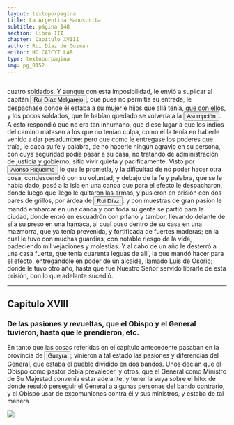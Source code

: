 ```yaml
---
layout: textoporpagina
title: La Argentina Manuscrita
subtitle: página 148
section: Libro III
chapter: Capítulo XVIII
author: Rui Díaz de Guzmán
editor: HD CAICYT LAB
type: textoporpagina
img: pg_0152
---
```


<div class="row">
    <div class="column">
<p>cuatro soldados. Y aunque con esta imposibilidad, le envió a suplicar al capitán <button class="balloon" data-balloon-pos="up" data-balloon-length="large" data-balloon="Ruy Díaz de Melgarejo (Salteras de Sevilla, 1519 – Santa Fe la Vieja, 1602) fue un militar, conquistador, explorador, estadista, minero y burócrata colonial español establecido en la región del Río de la Plata. Su vida estuvo marcada por guerras, conspiraciones, persecuciones y conflictos familiares. Junto a Juan de Salazar, Alonso Riquelme de Guzmán y Diego de Abreu se opuso al gobierno asunceno de Domingo Martínez de Irala, apoyando al deportado Álvar Núñez Cabeza de Vaca. Gobernó de manera casi absoluta e independiente la antigua provincia asuncena del Guayrá, fácticamente durante 20 años, y luego de separarla de Asunción en 1575, con el título de teniente de gobernador del Guayrá unos 15 años más.">Rui Díaz Melgarejo</button>, que pues no permitía su entrada, le despachase donde él estaba a su mujer e hijos que allá tenía, que con ellos, y los pocos soldados, que le habían quedado se volvería a la <a href="https://recogito.pelagios.org/document/wzqxhk0h3vpikm/part/1/edit#8e97e182-ee61-4455-b991-7b2f1f49f82a" target="_blank"><button class="balloon" data-balloon-pos="up" data-balloon-length="large" data-balloon="Asunción del Paraguay.">Asumpción</button></a>. A esto respondió que no era tan inhumano, que diese lugar a que los indios del camino matasen a los que no tenían culpa, como él la tenía en haberle venido a dar pesadumbre: pero que como le entregase los poderes que traía, le daba su fe y palabra, de no hacerle ningún agravio en su persona, con cuya seguridad podía pasar a su casa, no tratando de administración de justicia y gobierno, sitio vivir quieta y pacíficamente. Visto por <button class="balloon" data-balloon-pos="up" data-balloon-length="large" data-balloon="Alonso Riquelme de Guzmán y Ponce de León - nació en Jerez de la Frontera por 1519. Ruy Díaz de Guzmán - su padre - le declaró hijo suyo y de Violante Ponce de León, el 13-VIII-1528, en una escritura de poder general a favor de Juan de Xerez, procurador de Sevilla. Desde su infancia y hasta su primera juventud sirvió de paje y luego como secretario de sus presuntos deudos los Duques de Medina Sidonia, Juan Alonso de Guzmán y Ana de Aragón. Tenía 21 años cuando se alistó en la armada de su pariente Alvar Núñez Cabeza de Vaca (tío carnal de su madrastra y del mismo linaje de su abuela Catalina de Zurita), y zarpó con rumbo al Río de la Plata .">Alonso Riquelme</button> lo que le prometía, y la dificultad de no poder hacer otra cosa, condescendió con su voluntad; y debajo de la fe y palabra, que se le había dado, pasó a la isla en una canoa que para el efecto le despacharon, donde luego que llegó le quitaron las armas, y pusieron en prisión con dos pares de grillos, por árdea de <button class="balloon" data-balloon-pos="up" data-balloon-length="large" data-balloon="Ruy Díaz de Melgarejo (Salteras de Sevilla, 1519 – Santa Fe la Vieja, 1602) fue un militar, conquistador, explorador, estadista, minero y burócrata colonial español establecido en la región del Río de la Plata. Su vida estuvo marcada por guerras, conspiraciones, persecuciones y conflictos familiares. Junto a Juan de Salazar, Alonso Riquelme de Guzmán y Diego de Abreu se opuso al gobierno asunceno de Domingo Martínez de Irala, apoyando al deportado Álvar Núñez Cabeza de Vaca. Gobernó de manera casi absoluta e independiente la antigua provincia asuncena del Guayrá, fácticamente durante 20 años, y luego de separarla de Asunción en 1575, con el título de teniente de gobernador del Guayrá unos 15 años más.">Rui Díaz</button>: y con muestras de gran pasión le mandó embarcar en una canoa y con toda su gente se partió para la ciudad, donde entró en escuadrón con pífano y tambor, llevando delante de sí a su preso en una hamaca, al cual puso dentro de su casa en una mazmorra, que ya tenía prevenida, y fortificada de fuertes maderas; en la cual le tuvo con muchas guardias, con notable riesgo de la vida, padeciendo mil vejaciones y molestias. Y al cabo de un año le desterró a una casa fuerte, que tenía cuarenta leguas de allí, la que mandó hacer para el efecto, entregándole en poder de un alcaide, llamado Luis de Osorio; donde le tuvo otro año, hasta que fue Nuestro Señor servido librarle de esta prisión, con lo que adelante sucedió.</p><hr><h2>Capítulo XVIII</h2><h3>De las pasiones y revueltas, que el Obispo y el General tuvieron, hasta que le prendieron, etc.</h3><p>En tanto que las cosas referidas en el capítulo antecedente pasaban en la provincia de <a href="https://recogito.pelagios.org/document/wzqxhk0h3vpikm/part/1/edit#4f24b172-9746-4860-9b99-8d7456cd8229" target="_blank"><button class="balloon" data-balloon-pos="up" data-balloon-length="large" data-balloon="Es una amplia región comprendida dentro de la Gobernación del Río de la Plata y el océano Atlántico, en el actual territorio brasileño. Fue colonizada desde Asunción del Paraguay, pero las constantes incursiones de los bandeirantes portugueses frenaron su expansión.">Guayra</button></a>; vinieron a tal estado las pasiones y diferencias del General, que estaba el pueblo dividido en dos bandos. Unos decían que el Obispo como pastor debía prevalecer, y otros, que el General como Ministro de Su Majestad convenía estar adelante, y tener la suya sobre el hito: de donde resultó perseguir el General a algunas personas del bando contrario, y el Obispo usar de excomuniones contra él y sus ministros, y estaba de tal manera </p></div>

<div class="column">
<a href="{{site.baseurl}}/assets/img/argentina_manuscrita/{{page.img}}.jpg"><img src="{{site.baseurl}}/assets/img/argentina_manuscrita/{{page.img}}.jpg"></a>
</div>
</div>